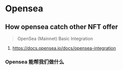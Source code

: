 # Opensea


## How opensea catch other NFT offer

> OpenSea (Mainnet) Basic Integration

1. https://docs.opensea.io/docs/opensea-integration

### Opensea 能帮我们做什么